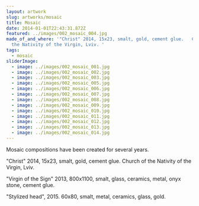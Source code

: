 ```yaml
---
layout: artwork
slug: artworks/mosaic
title: Mosaic
date: 2014-01-01T22:43:31.872Z
featured: ../images/002_mosaic_004.jpg
made_of_and_where: '"Christ" 2014, 15x23, smalt, gold, cement glue.   Church of
  the Nativity of the Virgin, Lviv. '
tags:
  - mosaic
sliderImage:
  - image: ../images/002_mosaic_001.jpg
  - image: ../images/002_mosaic_002.jpg
  - image: ../images/002_mosaic_003.jpg
  - image: ../images/002_mosaic_005.jpg
  - image: ../images/002_mosaic_006.jpg
  - image: ../images/002_mosaic_007.jpg
  - image: ../images/002_mosaic_008.jpg
  - image: ../images/002_mosaic_009.jpg
  - image: ../images/002_mosaic_010.jpg
  - image: ../images/002_mosaic_011.jpg
  - image: ../images/002_mosaic_012.jpg
  - image: ../images/002_mosaic_013.jpg
  - image: ../images/002_mosaic_014.jpg
---
```

Mosaic compositions have been created for several years.

"Christ" 2014, 15x23, smalt, gold, cement glue. Church of the Nativity of the Virgin, Lviv. 

"Virgin of the Sign" 2013, 800x1100, smalt, glass, ceramics, metal, onyx stone, cement glue.

"Stylized head", 2015. 60x80, smalt, metal, ceramics, glass, gold.
